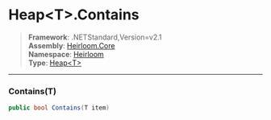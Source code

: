 # Heap\<T>.Contains

> **Framework**: .NETStandard,Version=v2.1  
> **Assembly**: [Heirloom.Core][0]  
> **Namespace**: [Heirloom][0]  
> **Type**: [Heap\<T>][1]  

--------------------------------------------------------------------------------

### Contains(T)

```cs
public bool Contains(T item)
```

[0]: ../Heirloom.Core.md
[1]: Heirloom.Heap[T].md
